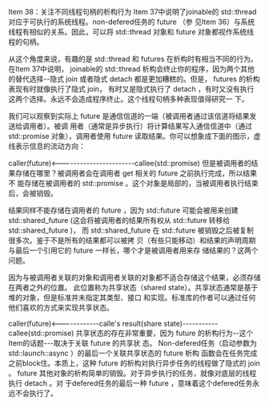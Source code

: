 Item 38：关注不同线程句柄的析构⾏为
Item 37中说明了joinable的 std::thread 对应于可执⾏的系统线程。non-defered任务的 future （参 ⻅Item 36）与系统线程有相似的关系。因此，可以将 std::thread 对象和 future 对象都视作系统线 程的句柄。

从这个⻆度来说，有趣的是 std::thread 和 futures 在析构时有相当不同的⾏为。在Item 37中说明，
joinable的 std::thread 析构会终⽌你的程序，因为两个其他的替代选择--隐式 join 或者隐式 detach 都是更加糟糕的。但是， futures 的析构表现有时就像执⾏了隐式 join， 有时⼜是隐式执⾏了 detach ，有时⼜没有执⾏这两个选择。永远不会造成程序终⽌。这个线程句柄多种表现值得研究⼀ 下。

我们可以观察到实际上 future 是通信信道的⼀端（被调⽤者通过该信道将结果发送给调⽤者）。被调 ⽤者（通常是异步执⾏）将计算结果写⼊通信信道中（通过 std::promise 对象），调⽤者使⽤ future 读取结果。你可以想象成下⾯的图⽰，虚线表⽰信息的流动⽅向：

caller(future)<-----------------------callee(std::promise)
但是被调⽤者的结果存储在哪⾥？被调⽤者会在调⽤者 get 相关的 future 之前执⾏完成，所以结果不 能存储在被调⽤者的 std::promise 。这个对象是局部的，当被调⽤者执⾏结束后，会被销毁。

结果同样不能存储在调⽤者的 future ，因为 std::future 可能会被⽤来创建 std::shared_future (这会将被调⽤者的结果所有权从 std::future 转移给 std::shared_future )， 而 std::shared_future 在 std::future 被销毁之后被复制很多次。鉴于不是所有的结果都可以被拷 ⻉（有些只能移动）和结果的声明周期与最后⼀个引⽤它的 future ⼀样⻓，哪个才是被调⽤者⽤来存 储结果的？这两个问题。

因为与被调⽤者关联的对象和调⽤者关联的对象都不适合存储这个结果，必须存储在两者之外的位置。 此位置称为共享状态（shared state）。共享状态通常是基于堆的对象，但是标准并未指定其类型、接口 和实现。标准库的作者可以通过任何他们喜欢的⽅式来实现共享状态。

caller(future)<------------calle's result(share state)-----------callee(std::promise)
共享状态的存在⾮常重要，因为 future 的析构⾏为--这个Item的话题---取决于关联 future 的共享状 态。
Non-defered任务（启动参数为 std::launch::async ）的最后⼀个关联共享状态的 future 析构 函数会在任务完成之前block住。本质上，这种 future 的析构对执⾏异步任务的线程做了隐式的 join 。
future 其他对象的析构简单的销毁。对于异步执⾏的任务，就像对底层的线程执⾏ detach 。对 于defered任务的最后⼀种 future ，意味着这个defered任务永远不会执⾏了。


